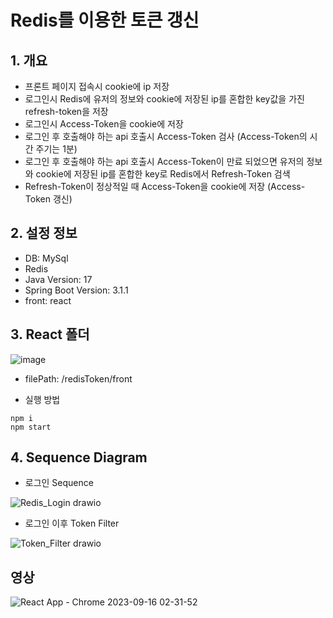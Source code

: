 <h1>Redis를 이용한 토큰 갱신</h1>
<h2>1. 개요</h2>

- 프론트 페이지 접속시 cookie에 ip 저장
- 로그인시 Redis에 유저의 정보와 cookie에 저장된 ip를 혼합한 key값을 가진 refresh-token을 저장
- 로그인시 Access-Token을 cookie에 저장
- 로그인 후 호출해야 하는 api 호출시 Access-Token 검사 (Access-Token의 시간 주기는 1분)
- 로그인 후 호출해야 하는 api 호출시 Access-Token이 만료 되었으면 유저의 정보와 cookie에 저장된 ip를 혼합한 key로 Redis에서 Refresh-Token 검색
- Refresh-Token이 정상적일 때 Access-Token을 cookie에 저장 (Access-Token 갱신)

<h2>2. 설정 정보</h2>

- DB: MySql
- Redis
- Java Version: 17
- Spring Boot Version: 3.1.1
- front: react

<h2>3. React 폴더</h2>

![image](https://github.com/dlqudals12/redisToken/assets/22268579/42acd8ab-e26b-40c0-9e0b-22e48b1a87fc)

- filePath: /redisToken/front

- 실행 방법

```
npm i
npm start
```

<h2>4. Sequence Diagram</h2>

- 로그인 Sequence

![Redis_Login drawio](https://github.com/dlqudals12/redisToken/assets/22268579/0d0ea616-7e54-49a4-b927-4f3db4fe1b90)

- 로그인 이후 Token Filter

![Token_Filter drawio](https://github.com/dlqudals12/redisToken/assets/22268579/26ce631c-c30f-4934-a814-5ce89e8c2699)

<h2>영상</h2>

![React App - Chrome 2023-09-16 02-31-52](https://github.com/dlqudals12/redisToken/assets/22268579/04116c56-c2a6-4784-8830-a9fd2ebaad04)


